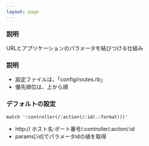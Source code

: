 ```yaml
---
layout: page
---
```

### 説明
URLとアプリケーションのパラメータを結びつける仕組み

### 説明
* 設定ファイルは、「config/routes.rb」
* 優先順位は、上から順

### デフォルトの設定
    match ':controller(/:action(/:id(.:format)))'

* http:// ホスト名:ポート番号/:controller/:action/:id
* params[:id]でパラメータidの値を取得
